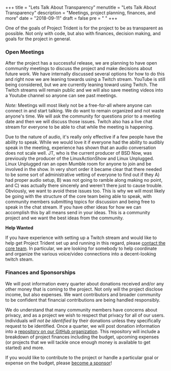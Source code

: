 +++
title = "Lets Talk About Transparency"
menutitle = "Lets Talk About Transparency"
description = "Meetings, project planning, finances, and more"
date = "2018-09-11"
draft = false
pre = "<i class='fa fa-comments'></i>	"
+++

One of the goals of Project Trident is for the project to be as transparent as possible.  Not only with code, but also with finances, decision making, and goals for the project in general.

### Open Meetings
After the project has a successful release, we are planning to have open community meetings to discuss the project and make decisions about future work. We have internally discussed several options for how to do this and right now we are leaning towards using a Twitch stream. YouTube is still being considered, but we are currently leaning toward using Twitch. The Twitch streams will remain public and we will also save meeting videos into a Youtube channel so anyone can see past meetings.

*Note:* Meetings will most likely not be a free-for-all where anyone can connect in and start talking. We do want to remain organized and not waste anyone's time. We will ask the community for questions prior to a meeting date and then we will discuss those issues. Twitch also has a live chat stream for everyone to be able to chat while the meeting is happening.

Due to the nature of audio, it's really only effective if a few people have the ability to speak.  While we would love it if everyone had the ability to audibly speak in the meeting, experience has shown that an audio conversation does not scale well.  JT, who is the current producer of BSD Now, was previously the producer of the LinuxActionShow and Linux Unplugged.  Linux Unplugged ran an open Mumble room for anyone to join and be involved in the show.  In very short order it became clear that there needed to be some sort of administrative vetting of everyone to find out if they A) had proper audio setup, B) was not going to ramble along making no point, and C) was actually there sincerely and weren't there just to cause trouble. Obviously, we want to avoid these issues too. This is why we will most likely be going with the structure of the core team being able to speak, with community members submitting topics for discussion and being free to speak in the chat stream. If you have other ideas for how we can accomplish this by all means send in your ideas. This is a community project and we want the best ideas from the community.

**Help Wanted**

If you have experience with setting up a Twitch stream and would like to help get Project Trident set up and running in this regard, please [contact the core team](mailto:core@project-trident.org). In particular, we are looking for somebody to help coordinate and organize the various voice/video connections into a decent-looking twitch steam.

### Finances and Sponsorships
We will post information every quarter about donations received and/or any other money that is coming to the project. Not only will the project disclose income, but also expenses. We want contributors and broader community to be confident that financial contributions are being handled responsibly.

We do understand that many community members have concerns about privacy, and as a project we wish to respect that privacy for all of our users. Individuals *will not be identified* by their donations unless they specifically request to be identified. Once a quarter, we will post donation information into a [repository on our GitHub organization](https://github.com/project-trident/trident-finances). This repository will include a breakdown of project finances including the budget, upcoming expenses (or projects that we will tackle once enough money is available to get started) and more.

If you would like to contribute to the project or handle a particular goal or expense on the budget, please [become a sponsor](/sponsors)!
